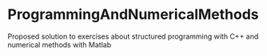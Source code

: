 # ProgrammingAndNumericalMethods
Proposed solution to exercises about structured programming with C++ and numerical methods with Matlab
